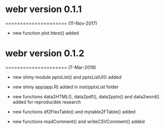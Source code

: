 # webr version 0.1.1
=====================
(11-Nov-2017)

* new function plot.htest() added


# webr version 0.1.2
=====================
(7-Mar-2018)

* new shiny module pptxList() and pptxListUI() added

* new shiny app(app.R) added in inst/pptxList folder

* new functions data2HTML(), data2pdf(), data2pptx() and data2word() added for reproducible research

* new functions df2FlexTable() and mytable2FTable() added

* new functions readComment() and writeCSVComment() added

